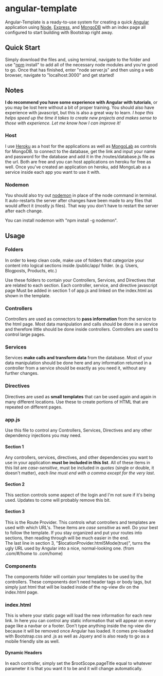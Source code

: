 # angular-template
Angular-Template is a ready-to-use system for creating a quick [Angular](https://angularjs.org) application using [Node](https://nodejs.org), [Express](http://expressjs.com), and [MongoDB](https://www.mongodb.org) with an index page all configured to start building with Bootstrap right away.




## Quick Start
Simply download the files and, using terminal, navigate to the folder and use "[npm](https://www.npmjs.com) install" to add all of the necessary node modules and you're good to go. Once that has finished, enter "node server.js" and then using a web browser, navigate to "localhost:3000" and get started!




## Notes
**I do recommend you have some experience with Angular with tutorials**, or you may be lost here without a bit of proper training. You should also have experience with javascript, but this is also a great way to learn.
_I hope this helps speed up the time it takes to create new projects and makes sense to those with experience. Let me know how I can improve it!_

### Host
I use [Heroku](https://heroku.com) as a host for the applications as well as [MongoLab](https://mongolab.com) as controls for MongoDB. to connect to the database, get the link and input your name and password for the database and add it in the /routes/database.js file as the url. Both are free and you can host applications on heroku for free as well. Once you've created an application on heroku, add MongoLab as a service inside each app you want to use it with.

### Nodemon
You should also try out [nodemon](https://www.npmjs.com/package/nodemon) in place of the node command in terminal. It auto-restarts the server after changes have been made to any files that would affect it (mostly js files). That way you don't have to restart the server after each change. 

You can install nodemon with "npm install -g nodemon".




## Usage
### Folders
In order to keep clean code, make use of folders that categorize your content into logical sections inside /public/app/ folder. (e.g. Users, Blogposts, Products, etc.)

Use these folders to contain your Controllers, Services, and Directives that are related to each section. Each controller, service, and directive javascript page Must be added in section 1 of app.js and linked on the index.html as shown in the template.

### Controllers
Controllers are used as connectors to **pass information** from the service to the html page. Most data manipulation and calls should be done in a service and therefore little should be done inside controllers. Controllers are used to control large pages.

### Services
Services **make calls and transform data** from the database. Most of your data manipulation should be done here and any information returned in a controller from a service should be exactly as you need it, without any further changes. 

### Directives
Directives are used as **small templates** that can be used again and again in many different locations. Use these to create portions of HTML that are repeated on different pages.

### app.js
Use this file to control any Controllers, Services, Directives and any other dependency injections you may need.

#### Section 1
Any controllers, services, directives, and other dependencies you want to use in your application **must be included in this list**. All of these items in this list are _case-sensitive_, must be included in _quotes_ (single or double, it doesn't matter), _each line must end with a comma except for the very last_.
#### Section 2
This section controls some aspect of the login and I'm not sure if it's being used. Updates to come will probably remove this bit.
#### Section 3
This is the Route Provider. This controls what controllers and templates are used with which URL's. These items are _case sensitive_ as well. Do your best to follow the template. If you stay organized and put your routes into sections, then reading through will be much easier in the end.  
The last line in section 3, "$locationProvider.html5Mode(true)", turns the ugly URL used by Angular into a nice, normal-looking one. (from .com/#/home to .com/home)

### Components
The components folder will contain your templates to be used by the controllers. These components don't need header tags or body tags, but simply just html that will be loaded inside of the ng-view div on the index.html page. 

### index.html
This is where your static page will load the new information for each new link. In here you can control any static information that will appear on every page like a navbar or a footer. Don't type anything inside the ng-view div because it will be removed once Angular has loaded. It comes pre-loaded with Bootstrap.css and .js as well as Jquery and is also ready to go as a mobile friendly site as well.

#### Dynamic Headers
In each controller, simply set the $rootScope.pageTitle equal to whatever parameter it is that you want it to be and it will change automatically.